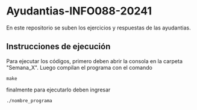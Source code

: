 # Ayudantias-INFO088-20241
En este repositorio se suben los ejercicios y respuestas de las ayudantias.

## Instrucciones de ejecución
Para ejecutar los códigos, primero deben abrir la consola en la carpeta "Semana_X". Luego compilan el programa con el comando
```
make
```
finalmente para ejecutarlo deben ingresar
```
./nombre_programa
```
